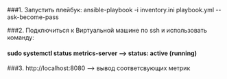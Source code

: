 ###1. Запустить плейбук: ansible-playbook -i inventory.ini playbook.yml --ask-become-pass

###2. Подключиться к Виртуальной машине по ssh и использовать команду:
####   sudo systemctl status metrics-server --> status: active (running)

###3. http://localhost:8080 --> вывод соответсвующих метрик 
